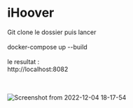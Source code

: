 # iHoover<br>

Git clone le dossier puis lancer <br><br>
docker-compose up --build<br><br>
le resultat :<br>
http://localhost:8082<br>
<br><br>


![Screenshot from 2022-12-04 18-17-54](https://user-images.githubusercontent.com/92326016/205505520-22e65b67-75db-439e-a4f0-9182268fd6e4.png)
